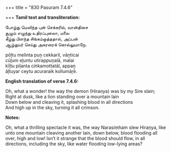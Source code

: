 +++
title = "830 Pasuram 7.4.6"

+++
**Tamil text and transliteration:**

போழ்து மெலிந்த புன் செக்கரில், வான்திசை  
சூழும் எழுந்து உதிரப்புனலா, மலை  
கீழ்து பிளந்த சிங்கம்ஒத்ததால், அப்பன்  
ஆழ்துயர் செய்து அசுரரைக் கொல்லுமாறே.

pōḻtu melinta puṉ cekkaril, vāṉticai  
cūḻum eḻuntu utirappuṉalā, malai  
kīḻtu piḷanta ciṅkamottatāl, appaṉ  
āḻtuyar ceytu acuraraik kollumāṟē.

**English translation of verse 7.4.6:**

Oh, what a wonder! the way the demon (Hiraṇya) was by my Sire slain;  
Right at dusk, like a lion standing over a mountain lain  
Down below and cleaving it, splashing blood in all directions  
And high up in the sky, turning it all crimson.

**Notes:**

Oh, what a thrilling spectacle it was, the way Narasiṃham slew Hiraṇya, like unto one mountain cleaving another lain, down below, blood flooding all over, high and low! Isn’t it strange that the blood should flow, in all directions, including the sky, like water flooding low-lying areas?


